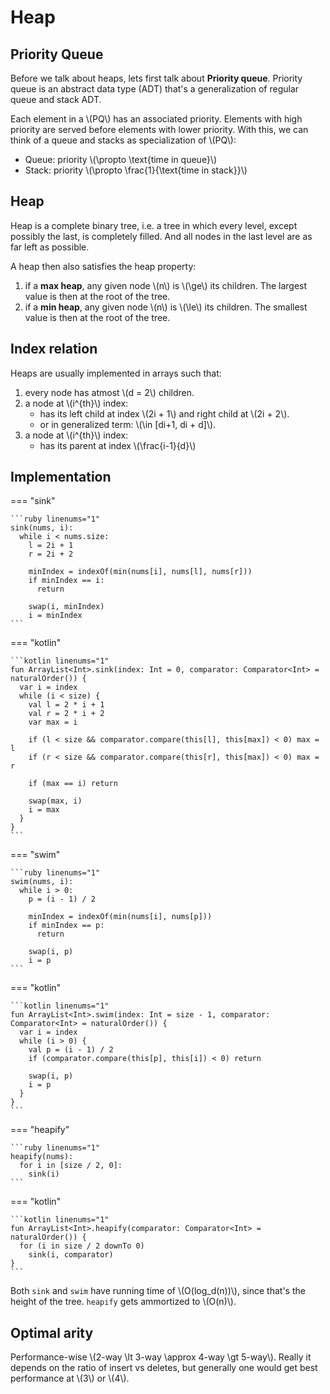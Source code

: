 # Heap

## Priority Queue

Before we talk about heaps, lets first talk about **Priority queue**. Priority queue is an abstract data type (ADT) that's a generalization of regular queue and stack ADT.

Each element in a \\(PQ\\) has an associated priority. Elements with high priority are served before elements with lower priority. With this, we can think of a queue and stacks as specialization of \\(PQ\\):

- Queue: priority \\(\propto \text{time in queue}\\)
- Stack: priority \\(\propto \frac{1}{\text{time in stack}}\\)

## Heap

Heap is a complete binary tree, i.e. a tree in which every level, except possibly the last, is completely filled. And all nodes in the last level are as far left as possible.

A heap then also satisfies the heap property:

1. if a **max heap**, any given node \\(n\\) is \\(\ge\\) its children. The largest value is then at the root of the tree.
2. if a **min heap**, any given node \\(n\\) is \\(\le\\) its children. The smallest value is then at the root of the tree.

## Index relation

Heaps are usually implemented in arrays such that:

1. every node has atmost \\(d = 2\\) children.
2. a node at \\(i^{th}\\) index:
     - has its left child at index \\(2i + 1\\) and right child at \\(2i + 2\\).
     - or in generalized term: \\(\in [di+1, di + d]\\). 
3. a node at \\(i^{th}\\) index:
     - has its parent at index \\(\frac{i-1}{d}\\)

## Implementation

=== "sink"

    ```ruby linenums="1"
    sink(nums, i):
      while i < nums.size:
        l = 2i + 1
        r = 2i + 2
        
        minIndex = indexOf(min(nums[i], nums[l], nums[r]))
        if minIndex == i:
          return

        swap(i, minIndex)
        i = minIndex
    ```

=== "kotlin"

    ```kotlin linenums="1"
    fun ArrayList<Int>.sink(index: Int = 0, comparator: Comparator<Int> = naturalOrder()) {
      var i = index
      while (i < size) {
        val l = 2 * i + 1
        val r = 2 * i + 2
        var max = i

        if (l < size && comparator.compare(this[l], this[max]) < 0) max = l
        if (r < size && comparator.compare(this[r], this[max]) < 0) max = r

        if (max == i) return

        swap(max, i)
        i = max
      }
    }
    ```

=== "swim"

    ```ruby linenums="1"
    swim(nums, i):
      while i > 0:
        p = (i - 1) / 2

        minIndex = indexOf(min(nums[i], nums[p]))
        if minIndex == p:
          return

        swap(i, p)
        i = p
    ```

=== "kotlin"

    ```kotlin linenums="1"
    fun ArrayList<Int>.swim(index: Int = size - 1, comparator: Comparator<Int> = naturalOrder()) {
      var i = index
      while (i > 0) {
        val p = (i - 1) / 2
        if (comparator.compare(this[p], this[i]) < 0) return

        swap(i, p)
        i = p
      }
    }
    ```

=== "heapify"

    ```ruby linenums="1"
    heapify(nums):
      for i in [size / 2, 0]:
        sink(i)
    ```

=== "kotlin"

    ```kotlin linenums="1"
    fun ArrayList<Int>.heapify(comparator: Comparator<Int> = naturalOrder()) {
      for (i in size / 2 downTo 0)
        sink(i, comparator)
    }
    ```

Both `sink` and `swim` have running time of \\(O(log_d(n))\\), since that's the height of the tree. `heapify` gets ammortized to \\(O(n)\\).

## Optimal arity

Performance-wise \\(2-way \lt 3-way \approx 4-way \gt 5-way\\). Really it depends on the ratio of insert vs deletes, but generally one would get best performance at \\(3\\) or \\(4\\).